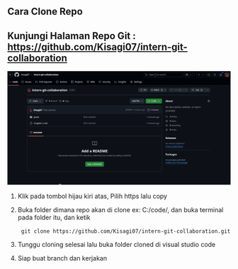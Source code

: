 ## Cara Clone Repo

## Kunjungi Halaman Repo Git : https://github.com/Kisagi07/intern-git-collaboration
![alt text](../assets/images/image.png)

1. Klik pada tombol hijau kiri atas, Pilih https lalu copy
2. Buka folder dimana repo akan di clone ex: C:/code/, dan buka terminal pada folder itu, dan ketik

        git clone https://github.com/Kisagi07/intern-git-collaboration.git

3. Tunggu cloning selesai lalu buka folder cloned di visual studio code
4. Siap buat branch dan kerjakan

